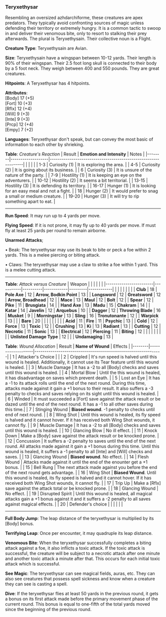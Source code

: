 ### Teryxethysar
Resembling an oversized azhdarchiforme, these creatures are apex predators. They typically avoid confronting sources of magic unless defending their territory or extremely hungry. It is a common tactic to swoop in and deliver their venomous bite, only to resort to stalking their prey afterwards. The plural is Teryxethysain. Their collective noun is a Flight.

**Creature Type**: Teryxethysain are Avian.

**Size**: Teryxethysain have a wingspan between 10-12 yards. Their length is 90% of their wingspan. Their 2.5 foot long skull is connected to their body by a 5 foot neck. They weigh between 400 and 550 pounds. They are great creatures.

**Hitpoints**: A Teryxethysar has 4 hitpoints.

**Attributes**:  
[Body] 17 (+5)  
[Fort] 10 (+3)  
[Rflx] 12 (+4)  
[Will] 9 (+3)  
[Inte] 9 (+3)  
[Prcp] 12 (+4)  
[Empy] 7 (+2)  

**Languages**: Teryxethysar don't speak, but can convey the most basic of information to each other by shrieking.

**Table**: *Creature's Reaction*
| Result | **Emotion and Intensity** | Notes        |
|--------|-------------------|----------------------------------------------------------------|
|        |                                                |                                   |
|   1-3  | Curiosity (1) | It is exploring the area. |
|   4-5  | Curiosity (2) | It is going about its business. |
|    6   | Curiosity (3) | It is unsure of the nature of the party. |
|   7-9  | Hostility (1) | It is keeping an eye on the adventurers. |
|  10-12 | Hostility (2) | It seems a bit territorial. |
|  13-15 | Hostility (3) | It is defending its territory. |
|  16-17 | Hunger (1)    | It is looking for an easy meal and not a fight. |
|   18   | Hunger (2)    | It would prefer to snag a small or medium creature. |
|  19-20 | Hunger (3)    | It will try to rip something apart to eat. |

-----

**Run Speed**: It may run up to 4 yards per move.

**Flying Speed**: If it is not prone, it may fly up to 40 yards per move. If must fly at least 25 yards per round to remain airborne.

**Unarmed Attacks**;

 • Beak: The teryxethysar may use its beak to bite or peck a foe within 2 yards. This is a melee piercing or biting attack.

 • Claws: The teryxethysar may use a claw to strike a foe within 1 yard. This is a melee cutting attack.

-----

**Table**: *Attack versus Creature*
| Weapon                 |          |            |         |            |         |
|------------------------|-----------|----------|------------|---------|------------|
|                        |          |            |         |            |         |
| **Club**                   | 18     | **Pole Axe**         | 12     | **Arrow, Bodkin Point**    | 13    |
| **Longsword**              | 12     | **Greatsword**       | 12     | **Arrow, Broadhead**       | 12    |
| **Mace**                   | 13     | **Maul**             | 12    | **Bolt** | 12    |
| **Spear**                  | 12     | **Pike**             | 11     | **Brusgiata** | 14     |
| **Hand Axe**               | 13     | **Madu**             | 15     | **Chakram** | 14    |
| **Katar**                  | 14     | **Javelin**          | 12    | **Arquebus** | 10    |
| **Dagger**                 | 12     | **Throwing Blade**   | 16   | **Musket** |  9    |
| **Morningstar**            | 13     | **Sling**            | 16    | **Tronutonante** | 12    |
| **Warpick**                | 13     |              |         |  **Bare** |   20  |
|                        |           |          |            |         |            |
| **Acid**                   | 11     | **Fire** | 11     | **Psychic** | 13     |
| **Cold**                   | 12     | **Force** | 13     | **Toxic**  | 12     |
| **Crushing**               | 13     | **Ki** | 13     | **Radiant** | 13     |
| **Cutting**                | 12     | **Necrotic** | 11     | **Sonic** | 13    |
| **Electrical**             | 12     | **Piercing** | 11     | **Biting** | 12    |
|                        |           |          |            |         |            |
| **Unlisted Damage Type** | 12 |    |     | **Undamaging** | 13 |

**Table**: *Wound Allocation*
| Result | **Name of Wound** | Effects                                                        |
|--------|-------------------|----------------------------------------------------------------|
|   1    | Attacker's Choice |                                                                |
|   2    | Crippled          | It's run speed is halved until this wound is healed. Additionally, it cannot use its Tear feature until this wound is healed.      |
|   3    | Muscle Damage     | It has a -2 to all [Body] checks and saves until this wound is healed. |
|   4    | Mortal Blow       | Until the this wound is healed, it has disadvantage on saves which prevent death. |
|   5    | Lost an Eye       | It has a -1 to its attack rolls until the end of the next round. During this time, attacks made against it gain a +1 bonus to their result. It also suffers a -3 penalty to checks and saves relying on its sight until this wound is healed. |
|   6    | Winded            | It must succeeded a [Fort] save against the attack result or be dazed until the end of the next round. It has a -1 to all other saves during this time.|
|   7    | Stinging Wound    | **Biased wound**. -1 penalty to checks until end of next round. |
|   8    | Wing Shot         | Until this wound is healed, its fly speed is halved and it cannot hover. If it has received both Wing Shot wounds, it cannot fly. |
|   9    | Muscle Damage     | It has a -2 to all [Body] checks and saves until this wound is healed. |
|   10   | Glancing Blow     | No ill effect. |
|   11   | Knock Down        | Make a [Body] save against the attack result or be knocked prone. |
|   12   | Concussion        | It suffers a -2 penalty to saves until the end of the next round. All attacks made against it gain a +1 bonus during this time. Until this wound is healed, it suffers a -1 penalty to all [Inte] and [Will] checks and saves. |
|   13   | Glancing Wound    | **Biased wound**. No effect. |
|   14   | Flesh Wound       | Attacks made against it until the end of the enounter get a +1 bonus. |
|   15   | Bell Rung         | The next attack made against you before the end of the next round gets advantage.  |
|   16   | Wing Shot         | **Biased Wound**. Until this wound is healed, its fly speed is halved and it cannot hover. If it has received both Wing Shot wounds, it cannot fly. |
|   17   | Trip Up           | Make a [Rflx] save against the attack total or be knocked prone.                                  |
|   18   | Glancing Wound    | No effect. |
|   19   | Disrupted Spirit  | Until this wound is healed, all magical attacks gain a +1 bonus against it and it suffers a -2 penalty to all saves against magical effects. |
|   20   | Defender's choice |                                   |
|        |                                                |                                   |

-----

**Full Body Jump**: The leap distance of the teryxethysar is multiplied by its [Body] bonus.

**Terrifying Leap**: Once per encounter, it may quadruple its leap distance.

**Venomous Bite**: When the teryxethysar successfully completes a biting attack against a foe, it also inflicts a toxic attack. If the toxic attack is successful, the creature will be subject to a necrotic attack after one minute and another toxic attack a minute after that. This occurs for each initial toxic attack which is successful.

**See Magic**: The teryxethysar can see magical fields, auras, etc. They can also see creatures that possess spell sickness and know when a creature they can see is casting a spell.

**Dive**: If the teryxethysar flies at least 50 yards in the previous round, it gets a bonus on its first attack made before the primary movement phase of the current round. This bonus is equal to one-fifth of the total yards moved since the beginning of the previous round.
